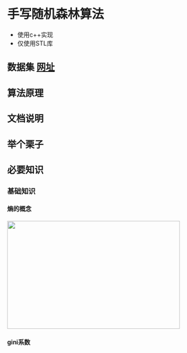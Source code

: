 # 手写随机森林算法
- 使用c++实现
- 仅使用STL库
## 数据集 [网址](https://archive.ics.uci.edu/ml/datasets/Optical+Recognition+of+Handwritten+Digits)
## 算法原理
## 文档说明
## 举个栗子
## 必要知识
### 基础知识
#### 熵的概念
<img src="https://github.com/2hanhan/Random-Forest/blob/main/1.png" width="400" height="250">

#### gini系数
